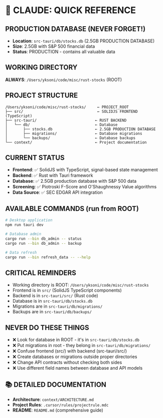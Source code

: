 # 🚨 CLAUDE: QUICK REFERENCE

## PRODUCTION DATABASE (NEVER FORGET!)
- **Location**: `src-tauri/db/stocks.db` (2.5GB PRODUCTION DATABASE)
- **Size**: 2.5GB with S&P 500 financial data
- **Status**: PRODUCTION - contains all valuable data

## WORKING DIRECTORY 
**ALWAYS**: `/Users/yksoni/code/misc/rust-stocks` (ROOT)

## PROJECT STRUCTURE
```
/Users/yksoni/code/misc/rust-stocks/     ← PROJECT_ROOT
├── src/                                 ← SOLIDJS FRONTEND (TypeScript)
├── src-tauri/                          ← RUST BACKEND
│   └── db/                             ← Database
│       ├── stocks.db                   ← 2.5GB PRODUCTION DATABASE
│       ├── migrations/                 ← Database migrations
│       └── backups/                    ← Database backups
└── context/                            ← Project documentation
```

## CURRENT STATUS
- **Frontend**: ✅ SolidJS with TypeScript, signal-based state management
- **Backend**: ✅ Rust with Tauri framework
- **Database**: ✅ 2.5GB production database with S&P 500 data
- **Screening**: ✅ Piotroski F-Score and O'Shaughnessy Value algorithms
- **Data Source**: ✅ SEC EDGAR API integration

## AVAILABLE COMMANDS (run from ROOT)
```bash
# Desktop application
npm run tauri dev

# Database admin
cargo run --bin db_admin -- status
cargo run --bin db_admin -- backup

# Data refresh
cargo run --bin refresh_data -- --help
```

## CRITICAL REMINDERS
- Working directory is ROOT: `/Users/yksoni/code/misc/rust-stocks`
- Frontend is in `src/` (SolidJS TypeScript components)
- Backend is in `src-tauri/src/` (Rust code)
- Database is in `src-tauri/db/stocks.db`
- Migrations are in `src-tauri/db/migrations/`
- Backups are in `src-tauri/db/backups/`

## NEVER DO THESE THINGS
- ❌ Look for database in ROOT - it's in `src-tauri/db/stocks.db`
- ❌ Put migrations in root - they belong in `src-tauri/db/migrations/`
- ❌ Confuse frontend (src/) with backend (src-tauri/src/)
- ❌ Create databases or migrations outside proper directories
- ❌ Change API contracts without checking both sides
- ❌ Use different field names between database and API models

## 📚 DETAILED DOCUMENTATION
- **Architecture**: `context/ARCHITECTURE.md`
- **Project Rules**: `.cursor/rules/projectrule.mdc`
- **README**: `README.md` (comprehensive guide)
